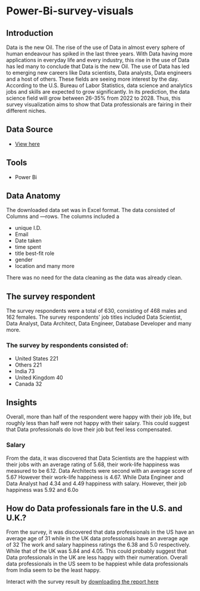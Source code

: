 # Power-Bi-survey-visuals

## Introduction
Data is the new Oil. The rise of the use of Data in almost every sphere of human endeavour has spiked in the last three years. With Data having more applications in everyday life and every industry, this rise in the use of Data has led many to conclude that Data is the new Oil. The use of Data has led to emerging new careers like Data scientists, Data analysts, Data engineers and a host of others. These fields are seeing more interest by the day. According to the U.S. Bureau of Labor Statistics,  data science and analytics jobs and skills are expected to grow significantly. In its prediction, the data science field will grow between 26-35% from 2022 to 2028.
Thus, this survey visualization aims to show that Data professionals are fairing in their different niches.

## Data Source
  -  [View here](https://github.com/TommyDatageek01/Power-Bi-survey-visuals/blob/main/Power%20BI%20-%20Final%20Project.xlsx)

## Tools
- Power Bi

## Data Anatomy
The downloaded data set was in Excel format. The data consisted of Columns and —rows. The columns included a 
- unique I.D. 
- Email
- Date taken
- time spent
- title best-fit role
- gender
- location and many more

There was no need for the data cleaning as the data was already clean.

## The survey respondent 
 The survey respondents were a total of 630, consisting of 468 males and  162 females. The survey respondents' job titles included Data Scientist, Data Analyst, Data Architect, Data Engineer, Database Developer and many more.
 
### The survey  by respondents consisted of:
- United States 221
- Others 221
- India 73
- United Kingdom 40
- Canada 32


## Insights
Overall, more than half of the respondent were happy with their job life, but roughly less than half were not happy with their salary. This could suggest that Data professionals do love their job but feel less compensated.

### Salary
From the data, it was discovered that Data Scientists are the happiest with their jobs with an average rating of 5.68, their work-life happiness was measured to be 6.12.
Data Architects were second with an average score of 5.67 However their work-life happiness is 4.67.
While Data Engineer and Data Analyst had 4.34 and 4.49  happiness with salary. However, their job happiness was 5.92 and 6.0o


## How do Data professionals fare in the U.S. and U.K.?
From the survey, it was discovered that data professionals in the US have an average age of 31 while in the UK data professionals have an average age of 32
The work and salary happiness ratings the 6.38 and 5.0 respectively. While that of the UK was 5.84 and 4.05. This could probably suggest that Data professionals in the UK are less happy with their numeration.
Overall data professionals in the US seem to be happiest while data professionals from India seem to be the least happy.

Interact with the survey result by [downloading the report here](https://github.com/TommyDatageek01/Power-Bi-survey-visuals/blob/main/final.pbix)
